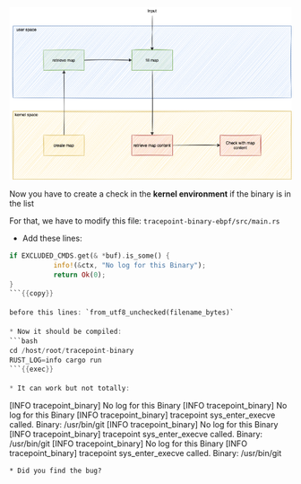 ![work flow of map: input](../../img/map-workflow-5.png)

Now you have to create a check in the **kernel environment** if the binary is in the list

For that, we have to modify this file: `tracepoint-binary-ebpf/src/main.rs`

* Add these lines:
```rust
if EXCLUDED_CMDS.get(& *buf).is_some() {
           info!(&ctx, "No log for this Binary");
           return Ok(0);
}
```{{copy}}

before this lines: `from_utf8_unchecked(filename_bytes)`

* Now it should be compiled:
```bash
cd /host/root/tracepoint-binary
RUST_LOG=info cargo run
```{{exec}}

* It can work but not totally:
```
[INFO  tracepoint_binary] No log for this Binary
[INFO  tracepoint_binary] No log for this Binary
[INFO  tracepoint_binary] tracepoint sys_enter_execve called. Binary: /usr/bin/git
[INFO  tracepoint_binary] No log for this Binary
[INFO  tracepoint_binary] tracepoint sys_enter_execve called. Binary: /usr/bin/git
[INFO  tracepoint_binary] No log for this Binary
[INFO  tracepoint_binary] tracepoint sys_enter_execve called. Binary: /usr/bin/git
```
* Did you find the bug?
